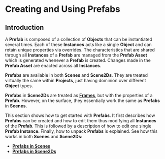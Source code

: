# Creating and Using Prefabs

## Introduction

A **Prefab** is composed of a collection of **Objects** that can be instantiated several times. Each of these **Instances** acts like a single **Object** and can retain unique properties via overrides. The characteristics that are shared through all **Instances** of a **Prefab** are managed from the **Prefab Asset** which is generated whenever a **Prefab** is created. Changes made in the **Prefab Asset** are enacted across all **Instances**.

**Prefabs** are available in both **Scenes** and **Scene2Ds**. They are treated virtually the same within **Projects**, just having dominion over different **Object** types. 

**Prefabs** in **Scene2Ds** are treated as [**Frames**](../../scene2d-objects/frame.md), but with the properties of a **Prefab**. However, on the surface, they essentially work the same as **Prefabs** in **Scenes**.

This section shows how to get started with **Prefabs**. It first describes how **Prefabs** can be created and how to edit them thus modifying all **Instances** of the **Prefab**. This is followed by a description of how to edit one single **Prefab Instance**. Finally, how to unpack **Prefabs** is explained. See how this works in both **Scenes** and **Scene2Ds**:

* [**Prefabs in Scenes**](3D.md)
* [**Prefabs in Scene2Ds**](2D.md)